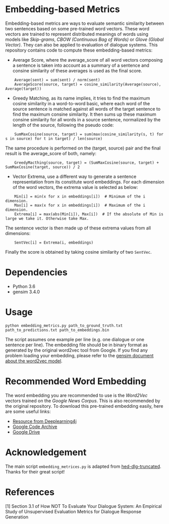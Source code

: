 # Embedding-based Metrics
Embedding-based metrics are ways to evaluate semantic similarity between two sentences
based on some pre-trained word vectors. These word vectors are trained to represent distributed
meanings of words using models like *Skip-grams*, *CBOW (Continuous Bag of Words)* or *Glove (Global Vector)*.
They can also be applied to evaluation of dialogue systems.
This repository contains code to compute these embedding-based metrics:
- Average Score, where the average_score of all word vectors composing a sentence is taken into account as
a summary of a sentence and consine similarity of these averages is used as the final score.
```
    Average(sent) = sum(sent) / norm(sent)
    AverageScore(source, target) = cosine_similarity(Average(source), Average(target))
```

- Greedy Matching, as its name implies, it tries to find the maximum cosine similarity in a word-to-word basic, where
each word of the source sentence is matched against all words of the target sentence to find the maximum consine similarity.
It then sums up these maximum consine similarity for all words in a source sentence, normalized by the length of the source,
following the pseudo code:
```
    SumMaxCosine(source, target) = sum(max(cosine_similarity(s, t) for s in source) for t in target) / len(source)
```

The same procedure is performed on the (target, source) pair and the final result is the average_score of both, namely:
```
    GreedyMacthing(source, target) = (SumMaxCosine(source, target) + SumMaxCosine(target, source)) / 2
```

- Vector Extrema, use a different way to generate a sentence representation from its constitute word embeddings.
For each dimension of the word vectors, the extrema value is selected as below:
```
    Min[i] = min(x for x in embeddings[i])  # Minimum of the i dimension.
    Max[i] = max(x for x in embeddings[i])  # Maximum of the i dimension.
    Extrema[i] = max(abs(Min[i]), Max[i])  # If the absolute of Min is large we take it. Otherwise take Max.
```

The sentence vector is then made up of these extrema values from all dimensions:
```
    SentVec[i] = Extrema(i, embeddings)
```
    
Finally the score is obtained by taking cosine similarity of two `SentVec`.


# Dependencies
- Python 3.6
- gensim 3.4.0 
    
# Usage

    python embedding_metrics.py path_to_ground_truth.txt path_to_predictions.txt path_to_embeddings.bin

The script assumes one example per line (e.g. one dialogue or one sentence per line).
The embedding file should be in binary format as generated by the original word2vec tool from Google.
If you find any problem loading your embedding, please refer to the [gensim document about the word2vec model](https://radimrehurek.com/gensim/models/word2vec.html).

# Recommended Word Embedding
The word embedding you are recommended to use is the *Word2Vec* vectors trained on the *Google News Corpus*.
This is also recommended by the original repository. To download this pre-trained embedding easily, here are some useful links:
- [Resource from Deeplearning4j](https://deeplearning4jblob.blob.core.windows.net/resources/wordvectors/GoogleNews-vectors-negative300.bin.gz)
- [Google Code Archive](https://code.google.com/archive/p/word2vec/)
- [Google Drive](https://drive.google.com/file/d/0B7XkCwpI5KDYNlNUTTlSS21pQmM/edit)

# Acknowledgement
The main script `embedding_metrices.py` is adapted from [hed-dlg-truncated](https://github.com/julianser/hed-dlg-truncated).
Thanks for their great script!

# References
[1] Section 3.1 of How NOT To Evaluate Your Dialogue System: An Empirical Study of
Unsupervised Evaluation Metrics for Dialogue Response Generation
